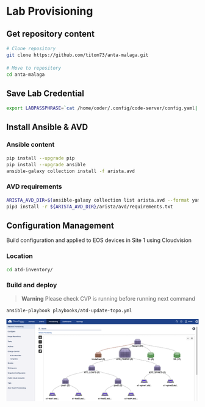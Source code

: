 # Lab Provisioning

## Get repository content

```bash
# Clone repository
git clone https://github.com/titom73/anta-malaga.git

# Move to repository
cd anta-malaga
```

## Save Lab Credential

```bash
export LABPASSPHRASE=`cat /home/coder/.config/code-server/config.yaml| grep "password:" | awk '{print $2}'`
```

## Install Ansible & AVD

### Ansible content

```bash
pip install --upgrade pip
pip install --upgrade ansible
ansible-galaxy collection install -f arista.avd
```

### AVD requirements

```bash
ARISTA_AVD_DIR=$(ansible-galaxy collection list arista.avd --format yaml | head -1 | cut -d: -f1)
pip3 install -r ${ARISTA_AVD_DIR}/arista/avd/requirements.txt
```

## Configuration Management

Build configuration and applied to EOS devices in Site 1 using Cloudvision

### Location

```bash
cd atd-inventory/
```

### Build and deploy

> **Warning**
> Please check CVP is running before running next command

```bash
ansible-playbook playbooks/atd-update-topo.yml
```

![Cloudvision Provisioning](../imgs/cvp-provision.png)
